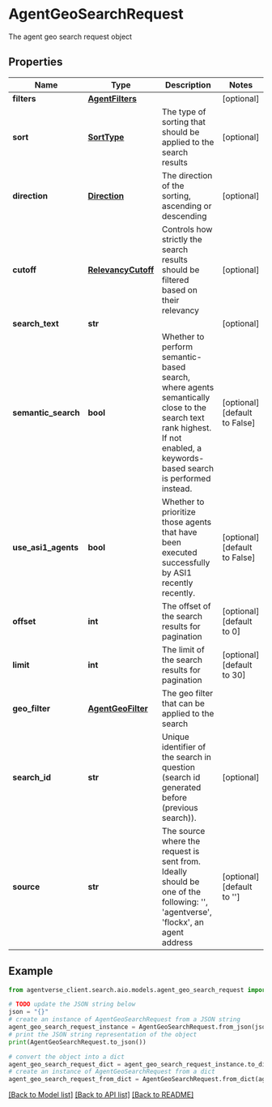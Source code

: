 # AgentGeoSearchRequest

The agent geo search request object

## Properties

Name | Type | Description | Notes
------------ | ------------- | ------------- | -------------
**filters** | [**AgentFilters**](AgentFilters.md) |  | [optional] 
**sort** | [**SortType**](SortType.md) | The type of sorting that should be applied to the search results | [optional] 
**direction** | [**Direction**](Direction.md) | The direction of the sorting, ascending or descending | [optional] 
**cutoff** | [**RelevancyCutoff**](RelevancyCutoff.md) | Controls how strictly the search results should be filtered based on their relevancy | [optional] 
**search_text** | **str** |  | [optional] 
**semantic_search** | **bool** | Whether to perform semantic-based search, where agents semantically close to the search text rank highest. If not enabled, a keywords-based search is performed instead. | [optional] [default to False]
**use_asi1_agents** | **bool** | Whether to prioritize those agents that have been executed successfully by ASI1 recently recently. | [optional] [default to False]
**offset** | **int** | The offset of the search results for pagination | [optional] [default to 0]
**limit** | **int** | The limit of the search results for pagination | [optional] [default to 30]
**geo_filter** | [**AgentGeoFilter**](AgentGeoFilter.md) | The geo filter that can be applied to the search | 
**search_id** | **str** | Unique identifier of the search in question (search id generated before (previous search)). | [optional] 
**source** | **str** | The source where the request is sent from. Ideally should be one of the following: &#39;&#39;, &#39;agentverse&#39;, &#39;flockx&#39;, an agent address | [optional] [default to '']

## Example

```python
from agentverse_client.search.aio.models.agent_geo_search_request import AgentGeoSearchRequest

# TODO update the JSON string below
json = "{}"
# create an instance of AgentGeoSearchRequest from a JSON string
agent_geo_search_request_instance = AgentGeoSearchRequest.from_json(json)
# print the JSON string representation of the object
print(AgentGeoSearchRequest.to_json())

# convert the object into a dict
agent_geo_search_request_dict = agent_geo_search_request_instance.to_dict()
# create an instance of AgentGeoSearchRequest from a dict
agent_geo_search_request_from_dict = AgentGeoSearchRequest.from_dict(agent_geo_search_request_dict)
```
[[Back to Model list]](../README.md#documentation-for-models) [[Back to API list]](../README.md#documentation-for-api-endpoints) [[Back to README]](../README.md)


